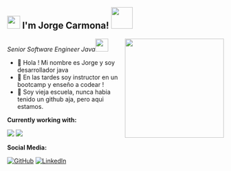 <h2><img src="https://emojis.slackmojis.com/emojis/images/1531849430/4246/blob-sunglasses.gif?1531849430" width="30"/> I'm Jorge Carmona! <img src="https://media.giphy.com/media/12oufCB0MyZ1Go/giphy.gif" width="50"></h2>
<img align='right' src="https://media.giphy.com/media/M9gbBd9nbDrOTu1Mqx/giphy.gif" width="230">
<p><em>Senior Software Engineer Java<img src="https://media.giphy.com/media/WUlplcMpOCEmTGBtBW/giphy.gif" width="30"> 
</em></p>


- 👋 Hola ! Mi nombre es Jorge y soy desarrollador java
- 👀 En las tardes soy instructor en un bootcamp y enseño a codear !
- 🌱 Soy vieja escuela, nunca habia tenido un github aja, pero aqui estamos.

**Currently working with:**

<a href="https://www.docker.com/" title="Docker"><img src="icons/docker.png" /></a>
<a href="https://www.java.com/" title="Java"><img src="[https://th.bing.com/th/id/OIP.DStIrnaw_VrNFG8KqmjAdgAAAA?pid=ImgDet&rs=1](https://th.bing.com/th/id/R.6c3e37891e86dff713932b3547a2dc78?rik=R6UfjmIHuVN48g&riu=http%3a%2f%2ffindicons.com%2ffiles%2ficons%2f1637%2ffile_icons_vs_2%2f48%2fjava.png&ehk=f1qZnflP2nmC7JJnp1e4kCmf1G8meqX4K1mE1IWpQkQ%3d&risl=&pid=ImgRaw&r=0)https://th.bing.com/th/id/R.6c3e37891e86dff713932b3547a2dc78?rik=R6UfjmIHuVN48g&riu=http%3a%2f%2ffindicons.com%2ffiles%2ficons%2f1637%2ffile_icons_vs_2%2f48%2fjava.png&ehk=f1qZnflP2nmC7JJnp1e4kCmf1G8meqX4K1mE1IWpQkQ%3d&risl=&pid=ImgRaw&r=0" /></a>


  **Social Media:**

[![GitHub](icons/github.png)](https://github.com/uraken-5)
[![LinkedIn](icons/linkedin.png)](https://www.linkedin.com/in/jecarmona/)
